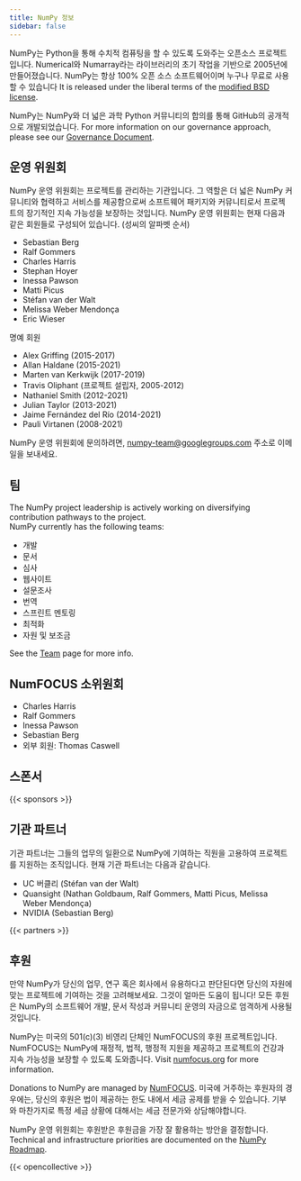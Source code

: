 ```yaml
---
title: NumPy 정보
sidebar: false
---
```


NumPy는 Python을 통해 수치적 컴퓨팅을 할 수 있도록 도와주는 오픈소스 프로젝트입니다. Numerical와 Numarray라는 라이브러리의 초기 작업을 기반으로 2005년에 만들어졌습니다. NumPy는 항상 100% 오픈 소스 소프트웨어이며 누구나 무료로 사용할 수 있습니다 It is released under the liberal terms of the [modified BSD license](https://github.com/numpy/numpy/blob/main/LICENSE.txt).

NumPy는 NumPy와 더 넓은 과학 Python 커뮤니티의 합의를 통해 GitHub의 공개적으로 개발되었습니다. For more information on our governance approach, please see our [Governance Document](https://www.numpy.org/devdocs/dev/governance/index.html).

## 운영 위원회

NumPy 운영 위원회는 프로젝트를 관리하는 기관입니다. 그 역할은 더 넓은 NumPy 커뮤니티와 협력하고 서비스를 제공함으로써 소프트웨어 패키지와 커뮤니티로서 프로젝트의 장기적인 지속 가능성을 보장하는 것입니다. NumPy 운영 위원회는 현재 다음과 같은 회원들로 구성되어 있습니다. (성씨의 알파벳 순서)

- Sebastian Berg
- Ralf Gommers
- Charles Harris
- Stephan Hoyer
- Inessa Pawson
- Matti Picus
- Stéfan van der Walt
- Melissa Weber Mendonça
- Eric Wieser

명예 회원

- Alex Griffing (2015-2017)
- Allan Haldane (2015-2021)
- Marten van Kerkwijk (2017-2019)
- Travis Oliphant (프로젝트 설립자, 2005-2012)
- Nathaniel Smith (2012-2021)
- Julian Taylor (2013-2021)
- Jaime Fernández del Río (2014-2021)
- Pauli Virtanen (2008-2021)

NumPy 운영 위원회에 문의하려면, numpy-team@googlegroups.com 주소로 이메일을 보내세요.

## 팀

The NumPy project leadership is actively working on diversifying contribution pathways to the project.<br>
NumPy currently has the following teams:

- 개발
- 문서
- 심사
- 웹사이트
- 설문조사
- 번역
- 스프린트 멘토링
- 최적화
- 자원 및 보조금

See the [Team](/teams) page for more info.

## NumFOCUS 소위원회

- Charles Harris
- Ralf Gommers
- Inessa Pawson
- Sebastian Berg
- 외부 회원: Thomas Caswell

## 스폰서

{{< sponsors >}}

## 기관 파트너

기관 파트너는 그들의 업무의 일환으로 NumPy에 기여하는 직원을 고용하여 프로젝트를 지원하는 조직입니다. 현재 기관 파트너는 다음과 같습니다.

- UC 버클리 (Stéfan van der Walt)
- Quansight (Nathan Goldbaum, Ralf Gommers, Matti Picus, Melissa Weber Mendonça)
- NVIDIA (Sebastian Berg)

{{< partners >}}

## 후원

만약 NumPy가 당신의 업무, 연구 혹은 회사에서 유용하다고 판단된다면 당신의 자원에 맞는 프로젝트에 기여하는 것을 고려해보세요. 그것이 얼마든 도움이 됩니다! 모든 후원은 NumPy의 소프트웨어 개발, 문서 작성과 커뮤니티 운영의 자금으로 엄격하게 사용될 것입니다.

NumPy는 미국의 501(c)(3) 비영리 단체인 NumFOCUS의 후원 프로젝트입니다. NumFOCUS는 NumPy에 재정적, 법적, 행정적 지원을 제공하고 프로젝트의 건강과 지속 가능성을 보장할 수 있도록 도와줍니다. Visit [numfocus.org](https://numfocus.org) for more information.

Donations to NumPy are managed by [NumFOCUS](https://numfocus.org). 미국에 거주하는 후원자의 경우에는, 당신의 후원은 법이 제공하는 한도 내에서 세금 공제를 받을 수 있습니다. 기부와 마찬가지로 특정 세금 상황에 대해서는 세금 전문가와 상담해야합니다.

NumPy 운영 위원회는 후원받은 후원금을 가장 잘 활용하는 방안을 결정합니다. Technical and infrastructure priorities are documented on the [NumPy Roadmap](https://www.numpy.org/neps/index.html#roadmap).

{{< opencollective >}}

